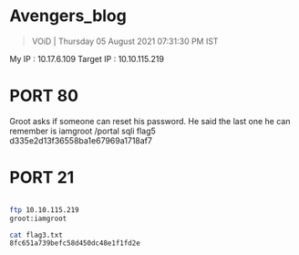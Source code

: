 # Avengers_blog 

> VOiD | Thursday 05 August 2021 07:31:30 PM IST

My IP : 10.17.6.109
Target IP : 10.10.115.219


# PORT 80 
Groot asks if someone can reset his password. He said the last one he can remember is iamgroot
/portal 
sqli
flag5
d335e2d13f36558ba1e67969a1718af7


# PORT 21 
```bash

ftp 10.10.115.219
groot:iamgroot

cat flag3.txt                                                         
8fc651a739befc58d450dc48e1f1fd2e

```
